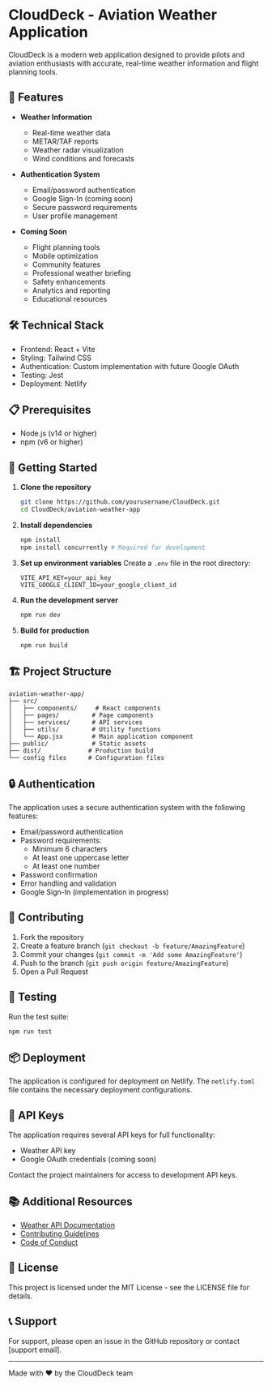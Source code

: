 # CloudDeck - Aviation Weather Application

CloudDeck is a modern web application designed to provide pilots and aviation enthusiasts with accurate, real-time weather information and flight planning tools.

## 🚀 Features

- **Weather Information**
  - Real-time weather data
  - METAR/TAF reports
  - Weather radar visualization
  - Wind conditions and forecasts

- **Authentication System**
  - Email/password authentication
  - Google Sign-In (coming soon)
  - Secure password requirements
  - User profile management

- **Coming Soon**
  - Flight planning tools
  - Mobile optimization
  - Community features
  - Professional weather briefing
  - Safety enhancements
  - Analytics and reporting
  - Educational resources

## 🛠️ Technical Stack

- Frontend: React + Vite
- Styling: Tailwind CSS
- Authentication: Custom implementation with future Google OAuth
- Testing: Jest
- Deployment: Netlify

## 📋 Prerequisites

- Node.js (v14 or higher)
- npm (v6 or higher)

## 🚀 Getting Started

1. **Clone the repository**
   ```bash
   git clone https://github.com/yourusername/CloudDeck.git
   cd CloudDeck/aviation-weather-app
   ```

2. **Install dependencies**
   ```bash
   npm install
   npm install concurrently # Required for development
   ```

3. **Set up environment variables**
   Create a `.env` file in the root directory:
   ```
   VITE_API_KEY=your_api_key
   VITE_GOOGLE_CLIENT_ID=your_google_client_id
   ```

4. **Run the development server**
   ```bash
   npm run dev
   ```

5. **Build for production**
   ```bash
   npm run build
   ```

## 🏗️ Project Structure

```
aviation-weather-app/
├── src/
│   ├── components/     # React components
│   ├── pages/         # Page components
│   ├── services/      # API services
│   ├── utils/         # Utility functions
│   └── App.jsx        # Main application component
├── public/            # Static assets
├── dist/             # Production build
└── config files      # Configuration files
```

## 🔒 Authentication

The application uses a secure authentication system with the following features:
- Email/password authentication
- Password requirements:
  - Minimum 6 characters
  - At least one uppercase letter
  - At least one number
- Password confirmation
- Error handling and validation
- Google Sign-In (implementation in progress)

## 🤝 Contributing

1. Fork the repository
2. Create a feature branch (`git checkout -b feature/AmazingFeature`)
3. Commit your changes (`git commit -m 'Add some AmazingFeature'`)
4. Push to the branch (`git push origin feature/AmazingFeature`)
5. Open a Pull Request

## 📝 Testing

Run the test suite:
```bash
npm run test
```

## 📦 Deployment

The application is configured for deployment on Netlify. The `netlify.toml` file contains the necessary deployment configurations.

## 🔑 API Keys

The application requires several API keys for full functionality:
- Weather API key
- Google OAuth credentials (coming soon)

Contact the project maintainers for access to development API keys.

## 📚 Additional Resources

- [Weather API Documentation](link-to-docs)
- [Contributing Guidelines](link-to-contributing)
- [Code of Conduct](link-to-code-of-conduct)

## 📄 License

This project is licensed under the MIT License - see the LICENSE file for details.

## 📞 Support

For support, please open an issue in the GitHub repository or contact [support email].

---

Made with ❤️ by the CloudDeck team
